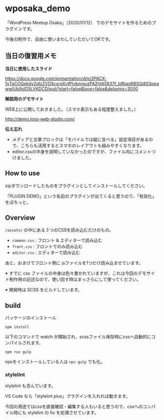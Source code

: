 # wposaka_demo

「WordPress Meetup Osaka」（2020/01/12） でのデモサイトを作るためのプラグインです。

今後の制作で、自由に使いまわしていただいてOKです。

## 当日の復習用メモ

**当日に使用したスライド**

https://docs.google.com/presentation/d/e/2PACX-1vTqCOQekdv2dIzZVD5csrqXvtPIvbnrguzFA2htA5837f_IdRjagRBSQi8S3peawwIUb9slD5LVKDCD/pub?start=false&loop=false&delayms=3000


**解説用のデモサイト**

WEB上に公開しておきました。（スマホ表示もある程度整えました。）

http://demo.loos-web-studio.com/

**伝え忘れ**

- メディアと文章ブロックは「モバイルでは縦に並べる」設定項目があるので、こちらも活用するとスマホのレイアウトも組みやすくなります。
- editor.cssの中身を説明していなかったのですが、ファイル内にコメントつけました。


## How to use
zipダウンロードしたものをプラグインとしてインストールしてください。

「PLUGIN DEMO」という名前のプラグインが出てくると思うので、「有効化」をぽちっと。

## Overview
`/assets/` の中にある３つのCSSを読み込むだけのもの。

- `common.css` : フロント & エディターで読み込む
- `front.css` : フロントでのみ読み込む
- `editor.css` : エディターで読み込む

あと、おまけでフロント側に jsファイルを1つだけ読み込ませています。

※ すでに css ファイルの中身は色々書かれていますが、これは今回のデモサイト制作用の記述なので、使い回す時はまっさらにして使ってください。

※ 開発時は SCSS をビルドしています。

## build

パッケージのインストール

```
npm install
```

以下のコマンドで watch が開始され、scssファイル保存時にcssへ自動的にコンパイルされます。

```
npm run gulp
```

npxをインストールしている人は `npx gulp` でも化。

### stylelint

stylelint も含んでいます。

VS Code なら「stylelint plus」プラグインを入れれば動きます。

今回の用途ではcssを直接確認・編集する人もいると思うので、cssへのコンパイル時にも stylelint の fix を処理させています。